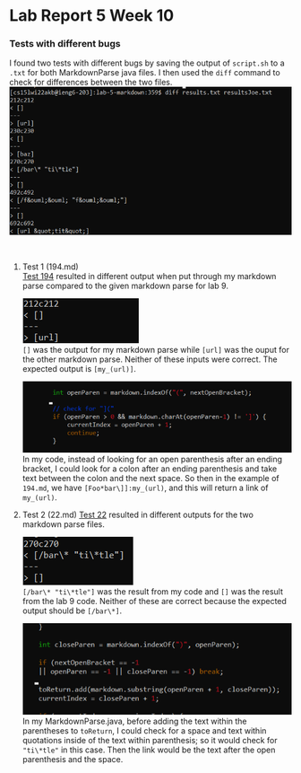 # Lab Report 5 Week 10

### Tests with different bugs
I found two tests with different bugs by saving the output of `script.sh` to a `.txt` for both MarkdownParse java files. I then used the `diff` command to check for differences between the two files.  
![image](Lab5Images/image1.png)  
  
<br/> 

1. Test 1 (194.md)  
    [Test 194](https://github.com/ucsd-cse15l-w22/markdown-parse/blob/main/test-files/194.md) resulted in different output when put through my markdown parse compared to the given markdown parse for lab 9.  

    ![image](Lab5Images/image2.png)  
    `[]` was the output for my markdown parse while `[url]` was the ouput for the other markdown parse. Neither of these inputs were correct. The expected output is `[my_(url)]`. 

    ![image](Lab5Images/image3.png)  
    In my code, instead of looking for an open parenthesis after an ending bracket, I could look for a colon after an ending parenthesis and take text between the colon and the next space. So then in the example of `194.md`, we have `[Foo*bar\]]:my_(url)`, and this will return a link of `my_(url)`.

2. Test 2 (22.md)
    [Test 22](https://github.com/ucsd-cse15l-w22/markdown-parse/blob/main/test-files/22.md) resulted in different outputs for the two markdown parse files. 

    ![image](Lab5Images/image4.png)  
    `[/bar\* "ti\*tle"]` was the result from my code and `[]` was the result from the lab 9 code. Neither of these are correct because the expected output should be `[/bar\*]`.  

    ![image](Lab5Images/image5.png)  
    In my MarkdownParse.java, before adding the text within the parentheses to `toReturn`, I could check for a space and text within quotations inside of the text within parenthesis; so it would check for `"ti\*tle"` in this case. Then the link would be the text after the open parenthesis and the space. 